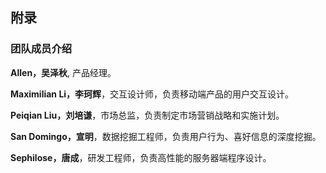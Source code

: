 ## 附录
### 团队成员介绍

**Allen，吴泽秋**, 产品经理。

**Maximilian Li，李珂辉**，交互设计师，负责移动端产品的用户交互设计。

**Peiqian Liu，刘培谦**，市场总监，负责制定市场营销战略和实施计划。
 
**San Domingo，宣明**，数据挖掘工程师，负责用户行为、喜好信息的深度挖掘。 

**Sephilose，唐成**，研发工程师，负责高性能的服务器端程序设计。